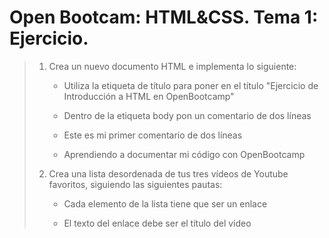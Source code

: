# Open Bootcam: HTML&CSS. Tema 1: Ejercicio.

> 1. Crea un nuevo documento HTML e implementa lo siguiente:
> 
>     - Utiliza la etiqueta de título para poner en el título "Ejercicio de Introducción a HTML en OpenBootcamp"
> 
>     - Dentro de la etiqueta body pon un comentario de dos líneas
> 
>     - Este es mi primer comentario de dos líneas
> 
>     - Aprendiendo a documentar mi código con OpenBootcamp
> 
> 2. Crea una lista desordenada de tus tres vídeos de Youtube favoritos, siguiendo las siguientes pautas:
> 
>     - Cada elemento de la lista tiene que ser un enlace
> 
>     - El texto del enlace debe ser el título del vídeo